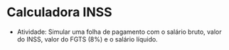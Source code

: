 # Calculadora INSS

- Atividade: Simular uma folha de pagamento com o salário bruto, valor do INSS, valor do FGTS (8%) e o salário líquido.
